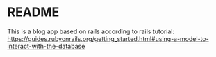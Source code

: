 
# README

This is a blog app based on rails according to rails tutorial: https://guides.rubyonrails.org/getting_started.html#using-a-model-to-interact-with-the-database

